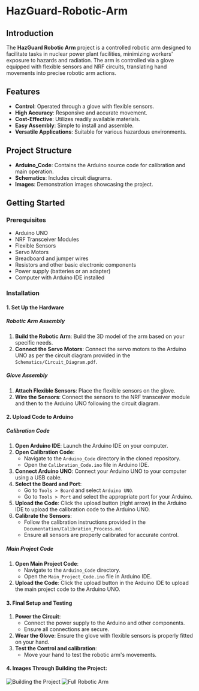 # HazGuard-Robotic-Arm

## Introduction

The **HazGuard Robotic Arm** project is a controlled robotic arm designed to facilitate tasks in nuclear power plant facilities, minimizing workers' exposure to hazards and radiation. The arm is controlled via a glove equipped with flexible sensors and NRF circuits, translating hand movements into precise robotic arm actions.

## Features

- **Control**: Operated through a glove with flexible sensors.
- **High Accuracy**: Responsive and accurate movement.
- **Cost-Effective**: Utilizes readily available materials.
- **Easy Assembly**: Simple to install and assemble.
- **Versatile Applications**: Suitable for various hazardous environments.

## Project Structure

- **Arduino_Code**: Contains the Arduino source code for calibration and main operation.
- **Schematics**: Includes circuit diagrams.
- **Images**: Demonstration images showcasing the project.

## Getting Started

### Prerequisites

- Arduino UNO
- NRF Transceiver Modules
- Flexible Sensors
- Servo Motors
- Breadboard and jumper wires
- Resistors and other basic electronic components
- Power supply (batteries or an adapter)
- Computer with Arduino IDE installed

### Installation
#### 1. Set Up the Hardware

##### Robotic Arm Assembly

1. **Build the Robotic Arm**: Build the 3D model of the arm based on your specific needs.
2. **Connect the Servo Motors**: Connect the servo motors to the Arduino UNO as per the circuit diagram provided in the `Schematics/Circuit_Diagram.pdf`.

##### Glove Assembly

1. **Attach Flexible Sensors**: Place the flexible sensors on the glove.
2. **Wire the Sensors**: Connect the sensors to the NRF transceiver module and then to the Arduino UNO following the circuit diagram.

#### 2. Upload Code to Arduino

##### Calibration Code

1. **Open Arduino IDE**: Launch the Arduino IDE on your computer.
2. **Open Calibration Code**:
   - Navigate to the `Arduino_Code` directory in the cloned repository.
   - Open the `Calibration_Code.ino` file in Arduino IDE.
3. **Connect Arduino UNO**: Connect your Arduino UNO to your computer using a USB cable.
4. **Select the Board and Port**:
   - Go to `Tools > Board` and select `Arduino UNO`.
   - Go to `Tools > Port` and select the appropriate port for your Arduino.
5. **Upload the Code**: Click the upload button (right arrow) in the Arduino IDE to upload the calibration code to the Arduino UNO.
6. **Calibrate the Sensors**:
   - Follow the calibration instructions provided in the `Documentation/Calibration_Process.md`.
   - Ensure all sensors are properly calibrated for accurate control.

##### Main Project Code

1. **Open Main Project Code**:
   - Navigate to the `Arduino_Code` directory.
   - Open the `Main_Project_Code.ino` file in Arduino IDE.
2. **Upload the Code**: Click the upload button in the Arduino IDE to upload the main project code to the Arduino UNO.

#### 3. Final Setup and Testing

1. **Power the Circuit**:
   - Connect the power supply to the Arduino and other components.
   - Ensure all connections are secure.
2. **Wear the Glove**: Ensure the glove with flexible sensors is properly fitted on your hand.
3. **Test the Control and calibration**:
   - Move your hand to test the robotic arm's movements.
#### 4. Images Through Building the Project:
![Building the Project](https://github.com/itsbakr/HazGuard_Robotic_Arm/assets/145081878/69ba6810-eb4a-4fd5-97be-de21319b7a62)
![Full Robotic Arm](https://github.com/itsbakr/HazGuard_Robotic_Arm/assets/145081878/eaf6326b-0be3-4a07-a8dd-0d71befd08a9)

